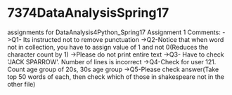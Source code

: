 # 7374DataAnalysisSpring17
assignments for DataAnalysis4Python_Spring17
Assignment 1 Comments:
->Q1- Its instructed not to remove punctuation
->Q2-Notice that when word not in collection, you have to assign value of 1 and not 0(Reduces the character count by 1)
->Please do not print entire text
->Q3- Have to check 'JACK SPARROW'. Number of lines is incorrect
->Q4-Check for user 121. Count age group of 20s, 30s age group 
->Q5-Please check answer(Take top 50 words of each, then check which of those in shakespeare not in the other file)
